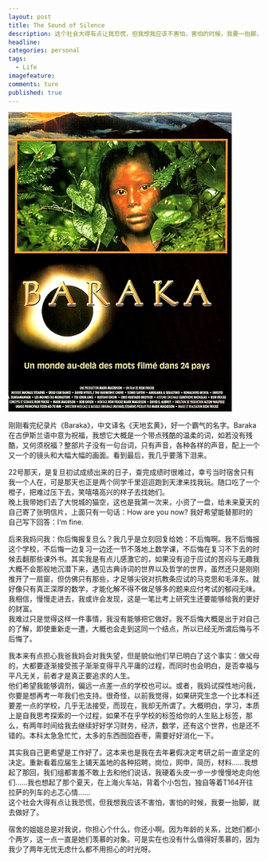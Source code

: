 ```yaml
---
layout: post  
title: The Sound of Silence  
description: 这个社会大得有点让我恐慌，但我想我应该不害怕，害怕的时候，我要一抬脚，就去做好了。     
headline: 
categories: personal  
tags: 
  - Life  
imagefeature:  
comments: ture  
published: true  
---
```


![Baraka](/images/Baraka.jpg) 

刚刚看完纪录片《Baraka》，中文译名《天地玄黄》，好一个霸气的名字。Baraka在古伊斯兰语中意为祝福，我想它大概是一个带点残酷的温柔的词，如若没有残酷，又何须祝福？整部片子没有一句台词，只有声音，各种各样的声音，配上一个又一个的镜头和大幅大幅的画面。看到最后，我几乎要落下泪来。  

22号那天，是复旦初试成绩出来的日子，查完成绩时很难过，幸亏当时宿舍只有我一个人在，可是那天也正是两个同学千里迢迢跑到天津来找我玩。随口吃了一个橙子，把难过压下去，笑嘻嘻高兴的样子去找她们。  
晚上我带她们去了大悦城的猫空，这也是我第一次来，小资了一盘，给未来夏天的自己寄了张明信片，上面只有一句话：How are you now? 我好希望能替那时的自己写下回答：I‘m fine.   

后来我妈问我：你后悔报复旦么？我几乎是立刻回复给她：不后悔啊。我不后悔报这个学校，不后悔一边复习一边还一节不落地上数学课，不后悔在复习不下去的时候去翻那些课外书。其实我是有点儿感激它的，如果没有迫于应试的苦闷与无趣我大概不会那般地沉潜下来，遇见古典诗词的世界以及哲学的世界，虽然还只是刚刚推开了一扇窗，但仿佛只有那些，才足够尖锐对抗教条应试的马克思和毛泽东。就好像只有真正深厚的数学，才能化解不得不做足够多的题来应付考试的郁闷无味。我相信，慢慢走进去，我或许会发现，这是一笔比考上研究生还要能够给我的更好的财富。  
我难过只是觉得这样一件事情，我没有能够把它做好。我不后悔大概是出于对自己的了解，即使重新走一遭，大概也会走到这同一个结点，所以已经无所谓后悔与不后悔了。  

我本来有点担心我爸我妈会对我失望，但是貌似他们早已明白了这个事实：做父母的，大都要逐渐接受孩子渐渐变得平凡平庸的过程，而同时也会明白，是否幸福与平凡无关，前者才是真正要追求的人生。  
他们希望我能够调剂，偏远一点差一点的学校也可以。或者，我妈试探性地问我，你要是想再考一年我们也支持。很奇怪，以前我觉得，如果研究生念一个比本科还要差一点的学校，几乎无法接受，而现在，我却无所谓了。大概明白，学习，本质上是自我思考探索的一个过程，如果不在乎学校的标签给你的人生贴上标签，那么，有两年时间给我去继续好好学习财务，经济，数学，还有这个世界，也是还不错的。本科太急急忙忙，太多的东西囫囵吞枣，需要好好消化一下。  

其实我自己更希望是工作好了。这本来也是我在去年暑假决定考研之前一直坚定的决定。重新看着应届生上铺天盖地的各种招聘，岗位，网申，简历，材料……我想起了那回，我们组都害羞不敢上去和他们说话，我硬着头皮一步一步慢慢地走向他们……我也想起了那个夏天，在上海火车站，背着个小包包，独自等着T164开往拉萨的列车的忐忑心情……  
这个社会大得有点让我恐慌，但我想我应该不害怕，害怕的时候，我要一抬脚，就去做好了。  

宿舍的姐姐总是对我说，你担心个什么，你还小啊。因为年龄的关系，比她们都小个两岁，这一点一直是她们羡慕的对象。可是实在也没有什么值得好羡慕的，因为我少了两年无忧无虑什么都不用担心的时光呀。  